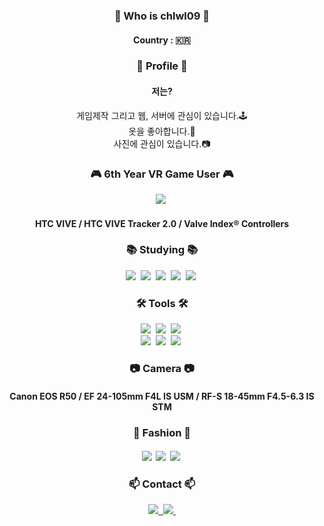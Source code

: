 <h3 align="center"> 🤔 Who is chlwl09 🤔</h3>
<div align="center">
  <h4>
    Country : 🇰🇷
  </h4>
</div>

<h3 align="center">📕 Profile 📕</h3>
<h4 align="center">저는?</h4>
<div align="center">
  게임제작 그리고 웹, 서버에 관심이 있습니다.🕹
</div>
<div align="center">
  옷을 좋아합니다.👔
</div>
<div align="center">
 사진에 관심이 있습니다.📷  
</div>

<h3 align="center">🎮 6th Year VR Game User 🎮</h3>
<div align="center">
    <img src="https://img.shields.io/badge/VRChat-ffffff.svg?style=for-the-badge&logo=livechat&logoColor=000000" />&nbsp
</div>
<h4 align="center">
  HTC VIVE / HTC VIVE Tracker 2.0 / Valve Index® Controllers
</4>
<h3 align="center">📚 Studying 📚</h3>
<div align="center">
  <img src="https://img.shields.io/badge/unity-20232a.svg?style=for-the-badge&logo=unity&logoColor=fffff" />&nbsp
  <img src="https://img.shields.io/badge/HTML-20232a.svg?style=for-the-badge&logo=HTML5&logoColor=fffff" />&nbsp
  <img src="https://img.shields.io/badge/javascript-20232a.svg?style=for-the-badge&logo=javascript&logoColor=fffff" />&nbsp
  <img src="https://img.shields.io/badge/node.JS-20232a.svg?style=for-the-badge&logo=node.JS&logoColor=5FA04E" />&nbsp
  <img src="https://img.shields.io/badge/mongodb-20232a.svg?style=for-the-badge&logo=mongodb&logoColor=#47A248" />&nbsp
</div>

<h3 align="center">🛠 Tools 🛠</h3>
<div align="center">
  <img src="https://img.shields.io/badge/git-F05033.svg?style=for-the-badge&logo=git&logoColor=white" />&nbsp
  <img src="https://img.shields.io/badge/github-181717.svg?style=for-the-badge&logo=github&logoColor=white" />&nbsp
  <img src="https://img.shields.io/badge/Notion-F3F3F3.svg?style=for-the-badge&logo=notion&logoColor=black" />&nbsp
</div>

<div align="center">
  <img src="https://img.shields.io/badge/adobe%20photoshop-08253c.svg?style=for-the-badge&logo=adobe%20photoshop&logoColor=37abff" />&nbsp
  <img src="https://img.shields.io/badge/adobe%20lightroom-08253c.svg?style=for-the-badge&logo=adobelightroom&logoColor=#9999FF" />&nbsp
  <img src="https://img.shields.io/badge/adobe%20premiere%20pro-08253c.svg?style=for-the-badge&logo=adobepremierepro&logoColor=#9999FF" />&nbsp
</div>

<h3 align="center">📷 Camera 📷</h3>
<h4 align="center">
  Canon EOS R50 / EF 24-105mm F4L IS USM / RF-S 18-45mm F4.5-6.3 IS STM
</h4>

<h3 align="center">👕 Fashion 👖</h3>
<h4 align="center">
  <img src="https://img.shields.io/badge/nike-111111.svg?style=for-the-badge&logo=nike&logoColor=white" />&nbsp
  <img src="https://img.shields.io/badge/Adidas-000000.svg?style=for-the-badge&logo=adidas&logoColor=white" />&nbsp
  <img src="https://img.shields.io/badge/newbalance-CF0A2C.svg?style=for-the-badge&logo=newbalance&logoColor=white" />&nbsp  
</h4>

<h3 align="center">📫 Contact 📫</h3>
<div align="center">
  <a href="https://velog.io/@thrma0727">
    <img src="https://img.shields.io/badge/Velog-1EBC8F?style=for-the-badge&logo=velog&logoColor=white" />&nbsp
  </a>
  <a href="mailto:jhoon0929@gmail.com">
    <img
      src="https://img.shields.io/badge/jhoon0929@gmail.com-D14836?style=for-the-badge&logo=gmail&logoColor=white"/>&nbsp
  </a>
</div>

<div>
</div>

